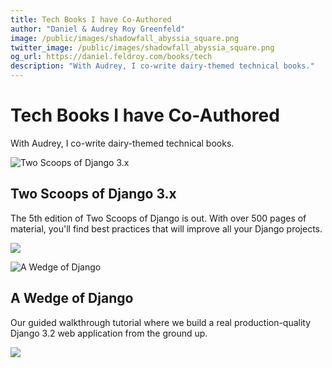 ```yaml
---
title: Tech Books I have Co-Authored
author: "Daniel & Audrey Roy Greenfeld"
image: /public/images/shadowfall_abyssia_square.png
twitter_image: /public/images/shadowfall_abyssia_square.png
og_url: https://daniel.feldroy.com/books/tech
description: "With Audrey, I co-write dairy-themed technical books."
---
```


# Tech Books I have Co-Authored

With Audrey, I co-write dairy-themed technical books.

![Two Scoops of Django 3.x](https://f004.backblazeb2.com/file/daniel-feldroy-com/public/images/book-TSD3-800.jpg)

## Two Scoops of Django 3.x

The 5th edition of Two Scoops of Django is out. With over 500 pages of material, you'll find best practices that will improve all your Django projects.


<p>
<a
    href="https://transactions.sendowl.com/packages/772159/A329F48B/purchase"
    rel="nofollow"
>
    <img src="https://transactions.sendowl.com/assets/external/buy-now.png" />
</a>
</p>

![A Wedge of Django](https://f004.backblazeb2.com/file/daniel-feldroy-com/public/images/AWOD-2021-06-29-8x10-Wedge-Front_1080x.png)

## A Wedge of Django

Our guided walkthrough tutorial where we build a real
production-quality Django 3.2 web application from the ground up.

<p>
<a
    href="https://transactions.sendowl.com/packages/754641/749E0298/purchase"
    rel="nofollow"
>
    <img src="https://transactions.sendowl.com/assets/external/buy-now.png" />
</a>
</p>